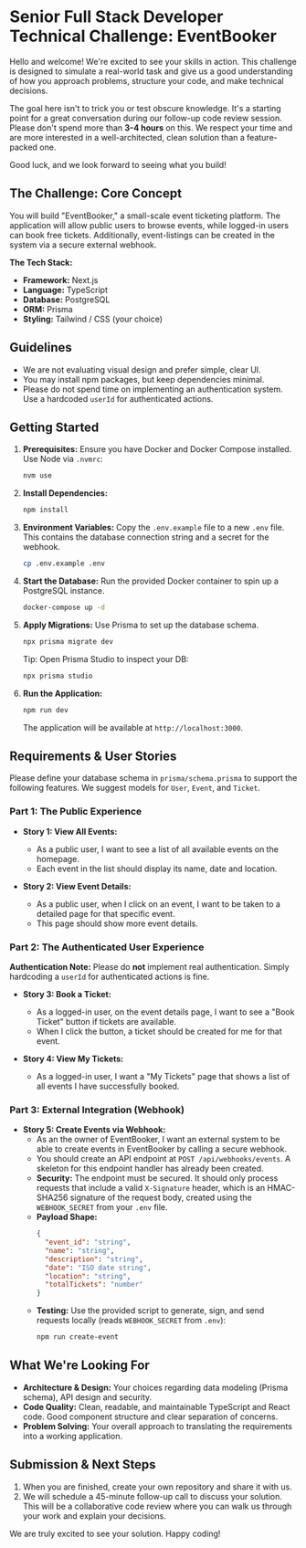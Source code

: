 # Senior Full Stack Developer Technical Challenge: EventBooker

Hello and welcome\! We're excited to see your skills in action. This challenge is designed to simulate a real-world task and give us a good understanding of how you approach problems, structure your code, and make technical decisions.

The goal here isn't to trick you or test obscure knowledge. It's a starting point for a great conversation during our follow-up code review session. Please don't spend more than **3-4 hours** on this. We respect your time and are more interested in a well-architected, clean solution than a feature-packed one.

Good luck, and we look forward to seeing what you build\!

## The Challenge: Core Concept

You will build "EventBooker," a small-scale event ticketing platform. The application will allow public users to browse events, while logged-in users can book free tickets. Additionally, event-listings can be created in the system via a secure external webhook.

**The Tech Stack:**

  * **Framework:** Next.js
  * **Language:** TypeScript
  * **Database:** PostgreSQL
  * **ORM:** Prisma
  * **Styling:** Tailwind / CSS (your choice)

## Guidelines
- We are not evaluating visual design and prefer simple, clear UI.
- You may install npm packages, but keep dependencies minimal.
- Please do not spend time on implementing an authentication system. Use a hardcoded `userId` for authenticated actions.

## Getting Started

1.  **Prerequisites:** Ensure you have Docker and Docker Compose installed. Use Node via `.nvmrc`:
    ```bash
    nvm use
    ```
2.  **Install Dependencies:**
    ```bash
    npm install
    ```
3.  **Environment Variables:** Copy the `.env.example` file to a new `.env` file. This contains the database connection string and a secret for the webhook.
    ```bash
    cp .env.example .env
    ```
4.  **Start the Database:** Run the provided Docker container to spin up a PostgreSQL instance.
    ```bash
    docker-compose up -d
    ```
5.  **Apply Migrations:** Use Prisma to set up the database schema.
    ```bash
    npx prisma migrate dev
    ```    
    Tip: Open Prisma Studio to inspect your DB:
    ```bash
    npx prisma studio
    ```
6.  **Run the Application:**
    ```bash
    npm run dev
    ```
    The application will be available at `http://localhost:3000`.

## Requirements & User Stories

Please define your database schema in `prisma/schema.prisma` to support the following features. We suggest models for `User`, `Event`, and `Ticket`.

### Part 1: The Public Experience

  * **Story 1: View All Events:**

      * As a public user, I want to see a list of all available events on the homepage.
      * Each event in the list should display its name, date and location.

  * **Story 2: View Event Details:**

      * As a public user, when I click on an event, I want to be taken to a detailed page for that specific event.
      * This page should show more event details.

### Part 2: The Authenticated User Experience

**Authentication Note:** Please do **not** implement real authentication. Simply hardcoding a `userId` for authenticated actions is fine.

  * **Story 3: Book a Ticket:**

      * As a logged-in user, on the event details page, I want to see a "Book Ticket" button if tickets are available.
      * When I click the button, a ticket should be created for me for that event.

  * **Story 4: View My Tickets:**

      * As a logged-in user, I want a "My Tickets" page that shows a list of all events I have successfully booked.

### Part 3: External Integration (Webhook)

  * **Story 5: Create Events via Webhook:**
      * As an the owner of EventBooker, I want an external system to be able to create events in EventBooker by calling a secure webhook.
      * You should create an API endpoint at `POST /api/webhooks/events`. A skeleton for this endpoint handler has already been created.
      * **Security:** The endpoint must be secured. It should only process requests that include a valid `X-Signature` header, which is an HMAC-SHA256 signature of the request body, created using the `WEBHOOK_SECRET` from your `.env` file.
      * **Payload Shape:**
        ```json
        {
          "event_id": "string",
          "name": "string",
          "description": "string",
          "date": "ISO date string",
          "location": "string",
          "totalTickets": "number"
        }
        ```
      * **Testing:** Use the provided script to generate, sign, and send requests locally (reads `WEBHOOK_SECRET` from `.env`):
        ```bash
        npm run create-event
        ```

## What We're Looking For

  * **Architecture & Design:** Your choices regarding data modeling (Prisma schema), API design and security.
  * **Code Quality:** Clean, readable, and maintainable TypeScript and React code. Good component structure and clear separation of concerns.
  * **Problem Solving:** Your overall approach to translating the requirements into a working application.

## Submission & Next Steps 

1.  When you are finished, create your own repository and share it with us.
2.  We will schedule a 45-minute follow-up call to discuss your solution. This will be a collaborative code review where you can walk us through your work and explain your decisions.

We are truly excited to see your solution. Happy coding\!

